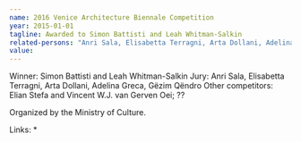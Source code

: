 ```yaml
---
name: 2016 Venice Architecture Biennale Competition
year: 2015-01-01
tagline: Awarded to Simon Battisti and Leah Whitman-Salkin
related-persons: "Anri Sala, Elisabetta Terragni, Arta Dollani, Adelina Greca, Gëzim Qëndro, Mirela Kumbaro, Simon Battisti, Leah Whitman-Salkin"
value:
---
```

Winner: Simon Battisti and Leah Whitman-Salkin
Jury: Anri Sala, Elisabetta Terragni, Arta Dollani, Adelina Greca, Gëzim Qëndro
Other competitors: Elian Stefa and Vincent W.J. van Gerven Oei; ??

Organized by the Ministry of Culture.

Links:
*
